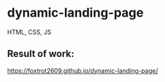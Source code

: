 # dynamic-landing-page
HTML, CSS, JS

## Result of work:
https://foxtrot2609.github.io/dynamic-landing-page/
